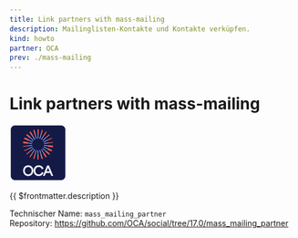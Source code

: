 ```yaml
---
title: Link partners with mass-mailing
description: Mailinglisten-Kontakte und Kontakte verküpfen.
kind: howto
partner: OCA
prev: ./mass-mailing
---
```


# Link partners with mass-mailing

![icon_oca_app](attachments/icon_oca_app.png)

{{ $frontmatter.description }}

Technischer Name: `mass_mailing_partner`\
Repository: <https://github.com/OCA/social/tree/17.0/mass_mailing_partner>
